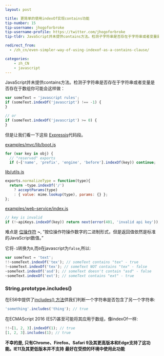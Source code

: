 ```yaml
---
layout: post

title: 更简单的使用indexOf实现contains功能
tip-number: 15
tip-username: jhogoforbroke
tip-username-profile: https://twitter.com/jhogoforbroke
tip-tldr: JavaScript并未提供contains方法。检测子字符串是否存在于字符串或者变量是否存在于数组你可能会这样做。

redirect_from:
  - /zh_cn/even-simpler-way-of-using-indexof-as-a-contains-clause/

categories:
    - zh_CN
    - javascript
---
```



JavaScript并未提供contains方法。检测子字符串是否存在于字符串或者变量是否存在于数组你可能会这样做：

```javascript
var someText = 'javascript rules';
if (someText.indexOf('javascript') !== -1) {
}

// or
if (someText.indexOf('javascript') >= 0) {
}
```

但是让我们看一下这些 [Expressjs](https://github.com/strongloop/express)代码段。

[examples/mvc/lib/boot.js](https://github.com/strongloop/express/blob/2f8ac6726fa20ab5b4a05c112c886752868ac8ce/examples/mvc/lib/boot.js#L26)

```javascript
for (var key in obj) {
  // "reserved" exports
  if (~['name', 'prefix', 'engine', 'before'].indexOf(key)) continue;
```

[lib/utils.js](https://github.com/strongloop/express/blob/2f8ac6726fa20ab5b4a05c112c886752868ac8ce/lib/utils.js#L93)

```javascript
exports.normalizeType = function(type){
  return ~type.indexOf('/')
    ? acceptParams(type)
    : { value: mime.lookup(type), params: {} };
};
```

[examples/web-service/index.js](https://github.com/strongloop/express/blob/2f8ac6726fa20ab5b4a05c112c886752868ac8ce/examples/web-service/index.js#L35)

```javascript
// key is invalid
if (!~apiKeys.indexOf(key)) return next(error(401, 'invalid api key'));
```

难点是 [位操作符](https://developer.mozilla.org/zh-CN/docs/Web/JavaScript/Reference/Operators/Bitwise_Operators) **~**, “按位操作符操作数字的二进制形式，但是返回值依然是标准的JavaScript数值。”

它将`-1`转换为`0`,而`0`在javascript为`false`,所以:

```javascript
var someText = 'text';
!!~someText.indexOf('tex'); // someText contains "tex" - true
!~someText.indexOf('tex'); // someText NOT contains "tex" - false
~someText.indexOf('asd'); // someText doesn't contain "asd" - false
~someText.indexOf('ext'); // someText contains "ext" - true
```

### String.prototype.includes()

在ES6中提供了[includes() 方法](https://developer.mozilla.org/zh-CN/docs/Web/JavaScript/Reference/Global_Objects/String/includes)供我们判断一个字符串是否包含了另一个字符串:

```javascript
'something'.includes('thing'); // true
```

在ECMAScript 2016 (ES7)甚至可能将其应用于数组，像indexOf一样:

```javascript
!!~[1, 2, 3].indexOf(1); // true
[1, 2, 3].includes(1); // true
```

**不幸的是, 只有Chrome、Firefox、Safari 9及其更高版本和Edge支持了这功能。IE11及其更低版本并不支持**
**最好在受控的环境中使用此功能**
